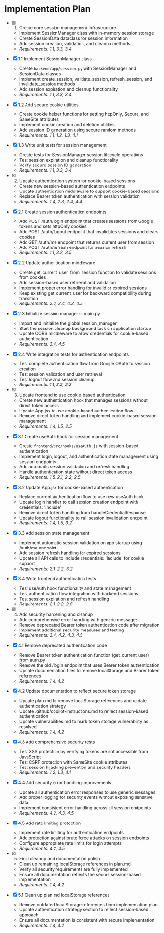 # Implementation Plan

- [x] 1. Create core session management infrastructure

  - Implement SessionManager class with in-memory session storage
  - Create SessionData dataclass for session information
  - Add session creation, validation, and cleanup methods
  - _Requirements: 1.1, 3.3, 3.4_

- [x] 1.1 Implement SessionManager class

  - Create `backend/app/session.py` with SessionManager and SessionData classes
  - Implement create_session, validate_session, refresh_session, and invalidate_session methods
  - Add session expiration and cleanup functionality
  - _Requirements: 1.1, 3.3, 3.4_

- [x] 1.2 Add secure cookie utilities

  - Create cookie helper functions for setting httpOnly, Secure, and SameSite attributes
  - Implement cookie creation and deletion utilities
  - Add session ID generation using secure random methods
  - _Requirements: 1.1, 1.2, 1.3, 4.1_

- [x] 1.3 Write unit tests for session management

  - Create tests for SessionManager session lifecycle operations
  - Test session expiration and cleanup functionality
  - Verify secure session ID generation
  - _Requirements: 1.1, 3.3, 3.4_

- [x] 2. Update authentication system for cookie-based sessions

  - Create new session-based authentication endpoints
  - Update authentication middleware to support cookie-based sessions
  - Replace Bearer token authentication with session validation
  - _Requirements: 1.4, 2.3, 2.4, 4.4_

- [x] 2.1 Create session authentication endpoints

  - Add POST /auth/login endpoint that creates sessions from Google tokens and sets httpOnly cookies
  - Add POST /auth/logout endpoint that invalidates sessions and clears cookies
  - Add GET /auth/me endpoint that returns current user from session
  - Add POST /auth/refresh endpoint for session refresh
  - _Requirements: 1.1, 3.2, 3.5_

- [x] 2.2 Update authentication middleware

  - Create get_current_user_from_session function to validate sessions from cookies
  - Add session-based user retrieval and validation
  - Implement proper error handling for invalid or expired sessions
  - Keep existing get_current_user for backward compatibility during transition
  - _Requirements: 2.3, 2.4, 4.2, 4.3_

- [x] 2.3 Initialize session manager in main.py

  - Import and initialize the global session_manager
  - Start the session cleanup background task on application startup
  - Update CORS middleware to allow credentials for cookie-based authentication
  - _Requirements: 3.4, 4.5_

- [x] 2.4 Write integration tests for authentication endpoints

  - Test complete authentication flow from Google OAuth to session creation
  - Test session validation and user retrieval
  - Test logout flow and session cleanup
  - _Requirements: 1.1, 2.3, 3.2_

- [x] 3. Update frontend to use cookie-based authentication

  - Create new authentication hook that manages sessions without direct token access
  - Update App.jsx to use cookie-based authentication flow
  - Remove direct token handling and implement cookie-based session management
  - _Requirements: 1.4, 1.5, 2.5_

- [x] 3.1 Create useAuth hook for session management

  - Create `frontend/src/hooks/useAuth.js` with session-based authentication
  - Implement login, logout, and authentication state management using session endpoints
  - Add automatic session validation and refresh handling
  - Handle authentication state without direct token access
  - _Requirements: 1.5, 2.1, 2.2, 2.5_

- [x] 3.2 Update App.jsx for cookie-based authentication

  - Replace current authentication flow to use new useAuth hook
  - Update login handler to call session creation endpoint with credentials: 'include'
  - Remove direct token handling from handleCredentialResponse
  - Update logout functionality to call session invalidation endpoint
  - _Requirements: 1.4, 1.5, 3.2_

- [x] 3.3 Add session state management

  - Implement automatic session validation on app startup using /auth/me endpoint
  - Add session refresh handling for expired sessions
  - Update all API calls to include credentials: 'include' for cookie support
  - _Requirements: 2.1, 2.2, 3.2_

- [x] 3.4 Write frontend authentication tests

  - Test useAuth hook functionality and state management
  - Test authentication flow integration with backend sessions
  - Test session expiration and refresh handling
  - _Requirements: 2.1, 2.2, 2.5_

- [x] 4. Add security hardening and cleanup

  - Add comprehensive error handling with generic messages
  - Remove deprecated Bearer token authentication code after migration
  - Implement additional security measures and testing
  - _Requirements: 3.4, 4.2, 4.3, 4.5_

- [x] 4.1 Remove deprecated authentication code

  - Remove Bearer token authentication function (get_current_user) from auth.py
  - Remove the old /login endpoint that uses Bearer token authentication
  - Update documentation files to remove localStorage and Bearer token references
  - _Requirements: 1.4, 4.2_

- [x] 4.2 Update documentation to reflect secure token storage

  - Update plan.md to remove localStorage references and update authentication strategy
  - Update .github/copilot-instructions.md to reflect session-based authentication
  - Update vulnerabilities.md to mark token storage vulnerability as resolved
  - _Requirements: 1.4, 4.2_

- [x] 4.3 Add comprehensive security tests

  - Test XSS protection by verifying tokens are not accessible from JavaScript
  - Test CSRF protection with SameSite cookie attributes
  - Test session hijacking prevention and security headers
  - _Requirements: 1.2, 1.3, 4.1_

- [x] 4.4 Add security error handling improvements

  - Update all authentication error responses to use generic messages
  - Add proper logging for security events without exposing sensitive data
  - Implement consistent error handling across all session endpoints
  - _Requirements: 4.2, 4.3, 4.5_

- [x] 4.5 Add rate limiting protection

  - Implement rate limiting for authentication endpoints
  - Add protection against brute force attacks on session endpoints
  - Configure appropriate rate limits for login attempts
  - _Requirements: 4.2, 4.5_

- [x] 5. Final cleanup and documentation polish

  - Clean up remaining localStorage references in plan.md
  - Verify all security requirements are fully implemented
  - Ensure all documentation reflects the secure session-based implementation
  - _Requirements: 1.4, 4.2_

- [x] 5.1 Clean up plan.md localStorage references

  - Remove outdated localStorage references from implementation plan
  - Update authentication strategy section to reflect session-based approach
  - Ensure all documentation is consistent with secure implementation
  - _Requirements: 1.4, 4.2_
